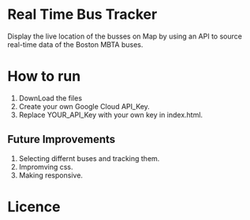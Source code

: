 # Real Time Bus Tracker
Display the live location of the busses on Map by using an API to source real-time data of the Boston MBTA buses.
# How to run 
1) DownLoad the files
2) Create your own Google Cloud API_Key.
3) Replace YOUR_API_Key with your own key in index.html.
## Future Improvements 
1) Selecting differnt buses and tracking them.
2) Impromving css.
3) Making responsive.
# Licence 

 
